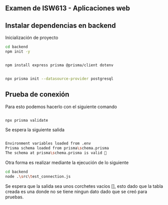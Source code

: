 ## Examen de ISW613 - Aplicaciones web

## Instalar dependencias en backend
Inicialización de proyecto
```bash
cd backend
npm init -y

```

```bash

npm install express prisma @prisma/client dotenv
```

```bash

npx prisma init --datasource-provider postgresql

```

## Prueba de conexión

Para esto podemos hacerlo con el siguiente comando

``` bash

npx prisma validate

```

Se espera la siguiente salida

``` bash

Environment variables loaded from .env
Prisma schema loaded from prisma\schema.prisma
The schema at prisma\schema.prisma is valid 🚀

```

Otra forma es realizar mediante la ejecución de lo siguiente

``` bash
cd backend
node .\src\test_connection.js
```

Se espera que la salida sea unos corchetes vacios [], esto dado que la tabla creada es una donde no se tiene ningun dato dado que se creó para pruebas.